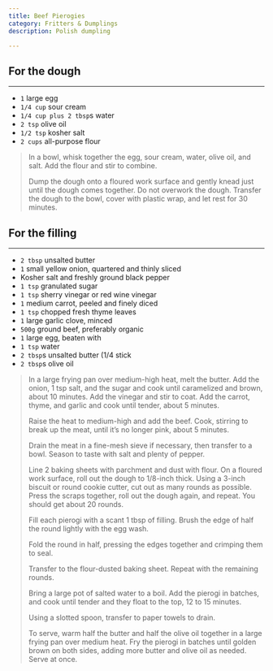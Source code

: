 ```yaml
---
title: Beef Pierogies 
category: Fritters & Dumplings
description: Polish dumpling 

--- 
```


## For the dough

---

* `1` large egg
* `1/4 cup` sour cream
* `1/4 cup plus 2 tbsp`s water
* `2 tsp` olive oil
* `1/2 tsp` kosher salt
* `2 cups` all-purpose flour

> In a bowl, whisk together the egg, sour cream, water, olive oil, and salt. Add the flour and stir to combine.
>
> Dump the dough onto a floured work surface and gently knead just until the dough comes together. Do not overwork the dough. Transfer the dough to the bowl, cover with plastic wrap, and let rest for 30 minutes.

## For the filling

---

* `2 tbsp` unsalted butter
* `1` small yellow onion, quartered and thinly sliced
* Kosher salt and freshly ground black pepper
* `1 tsp` granulated sugar
* `1 tsp` sherry vinegar or red wine vinegar
* `1` medium carrot, peeled and finely diced
* `1 tsp` chopped fresh thyme leaves
* `1` large garlic clove, minced
* `500g` ground beef, preferably organic
* `1` large egg, beaten with 
* `1 tsp` water
* `2 tbsp`s unsalted butter (1/4 stick
* `2 tbsp`s olive oil
 
> In a large frying pan over medium-high heat, melt the butter. Add the onion, 1 tsp salt, and the sugar and cook until caramelized and brown, about 10 minutes. Add the vinegar and stir to coat. Add the carrot, thyme, and garlic and cook until tender, about 5 minutes.
>
> Raise the heat to medium-high and add the beef. Cook, stirring to break up the meat, until it’s no longer pink, about 5 minutes.
>
> Drain the meat in a fine-mesh sieve if necessary, then transfer to a bowl. Season to taste with salt and plenty of pepper.
>
> Line 2 baking sheets with parchment and dust with flour. On a floured work surface, roll out the dough to 1/8-inch thick. Using a 3-inch biscuit or round cookie cutter, cut out as many rounds as possible. Press the scraps together, roll out the dough again, and repeat. You should get about 20 rounds.
>
> Fill each pierogi with a scant 1 tbsp of filling. Brush the edge of half the round lightly with the egg wash.
>
> Fold the round in half, pressing the edges together and crimping them to seal.
>
> Transfer to the flour-dusted baking sheet. Repeat with the remaining rounds.
>
> Bring a large pot of salted water to a boil. Add the pierogi in batches, and cook until tender and they float to the top, 12 to 15 minutes.
>
> Using a slotted spoon, transfer to paper towels to drain.
>
> To serve, warm half the butter and half the olive oil together in a large frying pan over medium heat. Fry the pierogi in batches until golden brown on both sides, adding more butter and olive oil as needed. Serve at once.

